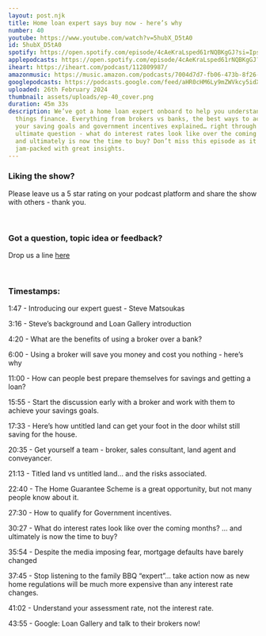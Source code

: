 ```yaml
---
layout: post.njk
title: Home loan expert says buy now - here’s why
number: 40
youtube: https://www.youtube.com/watch?v=5hubX_D5tA0
id: 5hubX_D5tA0
spotify: https://open.spotify.com/episode/4cAeKraLsped61rNQBKgGJ?si=IpsHcg2FSMaBOBk0CNvPKA
applepodcasts: https://open.spotify.com/episode/4cAeKraLsped61rNQBKgGJ?si=IpsHcg2FSMaBOBk0CNvPKA
iheart: https://iheart.com/podcast/112809987/
amazonmusic: https://music.amazon.com/podcasts/7004d7d7-fb06-473b-8f26-8ce9992cac11
googlepodcasts: https://podcasts.google.com/feed/aHR0cHM6Ly9mZWVkcy5idXp6c3Byb3V0LmNvbS8yMTM5MTU1LnJzcw==
uploaded: 26th February 2024
thumbnail: assets/uploads/ep-40_cover.png
duration: 45m 33s
description: We’ve got a home loan expert onboard to help you understand all
  things finance. Everything from brokers vs banks, the best ways to achieve
  your saving goals and government incentives explained… right through to the
  ultimate question - what do interest rates look like over the coming months
  and ultimately is now the time to buy? Don’t miss this episode as it is
  jam-packed with great insights.
---
```

### Liking the show?

Please leave us a 5 star rating on your podcast platform and share the show with others - thank you.

<br>

### Got a question, topic idea or feedback?

Drop us a line <a href="/contact" id="contact-us" target="_blank">here</a>

<br>

### Timestamps:

1:47 - Introducing our expert guest - Steve Matsoukas

3:16 - Steve’s background and Loan Gallery introduction

4:20 - What are the benefits of using a broker over a bank? 

6:00 - Using a broker will save you money and cost you nothing - here’s why

11:00 - How can people best prepare themselves for savings and getting a loan?

15:55 - Start the discussion early with a broker and work with them to achieve your savings goals.

17:33 - Here’s how untitled land can get your foot in the door whilst still saving for the house.

20:35 - Get yourself a team - broker, sales consultant, land agent and conveyancer.

21:13 - Titled land vs untitled land… and the risks associated.

22:40 - The Home Guarantee Scheme is a great opportunity, but not many people know about it.

27:30 - How to qualify for Government incentives.

30:27 - What do interest rates look like over the coming months? … and ultimately is now the time to buy?

35:54 - Despite the media imposing fear, mortgage defaults have barely changed

37:45 - Stop listening to the family BBQ “expert”... take action now as new home regulations will be much more expensive than any interest rate changes.

41:02 - Understand your assessment rate, not the interest rate.

43:55 - Google: Loan Gallery and talk to their brokers now!